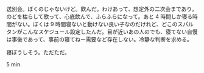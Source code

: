 送別会。ぼくのじゃないけど。飲んだ。わけあって、想定外の二次会まであり。のどを枯らして歌って、心底飲んで、ふらふらになって。あと 4 時間しか寝る時間がない。ぼくは 9 時間寝ないと動けない良い子なのだけれど、どこのスパルタンがこんなスケジュール設定したんだ。目が近いあの人のでも、寝てない自慢は事後であって、事前の寝てねー需要など存在しない。冷静な判断を求める。

寝ぼうしそう。ただただ。

5 min.
